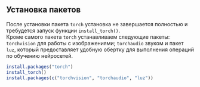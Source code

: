 ## Установка пакетов
После установки пакета `torch` установка не завершается полностью и требудется запуск функции `install_torch()`.  
Кроме самого пакета `torch` устанавливаем следующие пакеты: `torchvision` для работы с изображениями; `torchaudio` звуком и пакет `luz`, который предоставляет удобную обертку для выполнения операций по обучению нейросетей.
```r
install.packages("torch")
install_torch()
install.packages(c("torchvision", "torchaudio", "luz"))
```
